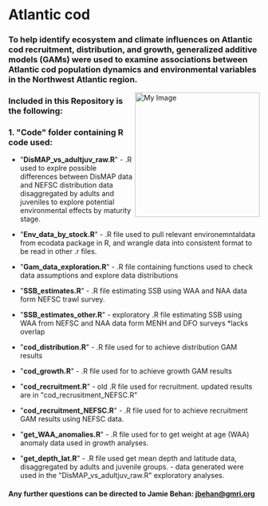 # Atlantic cod

### To help identify ecosystem and climate influences on Atlantic cod recruitment, distribution, and growth, generalized additive models (GAMs) were used to examine associations between Atlantic cod population dynamics and environmental variables in the Northwest Atlantic region.
 
  <img align="right" src="file:///C:/Users/jbehan/Downloads/cod_oval.html" width="250" alt="My Image">

### **Included in this Repository is the following:**

###   **1. "Code" folder containing R code used:**
  
- "**DisMAP_vs_adultjuv_raw.R**" - .R used to explre possible differences between DisMAP data and NEFSC distribution data disaggregated by adults and juveniles to explore potential environmental effects by maturity stage.
        
- "**Env_data_by_stock.R**" - .R file used to pull relevant environemntaldata from ecodata package in R, and wrangle data into consistent format to be read in other .r files.

- "**Gam_data_exploration.R**" - .R file containing functions used to check data assumptions and explore data distributions

- "**SSB_estimates.R**" - .R file estimating SSB using WAA and NAA data form NEFSC trawl survey.

- "**SSB_estimates_other.R**" - exploratory .R file estimating SSB using WAA from NEFSC and NAA data form MENH and DFO surveys *lacks overlap

- "**cod_distribution.R**" - .R file used for to achieve distribution GAM results

- "**cod_growth.R**" - .R file used for to achieve growth GAM results

- "**cod_recruitment.R**" - old .R file used for recruitment. updated results are in "cod_recrusitment_NEFSC.R"

- "**cod_recruitment_NEFSC.R**" - .R file used for to achieve recruitment GAM results using NEFSC data.

- "**get_WAA_anomalies.R**" - .R file used for to get weight at age (WAA) anomaly data used in growth analyses.

- "**get_depth_lat.R**" - .R file used get mean depth and latitude data, disaggregated by adults and juvenile groups.
      - data generated were used in the "DisMAP_vs_adultjuv_raw.R" exploratory analyses.

#### Any further questions can be directed to Jamie Behan: jbehan@gmri.org

